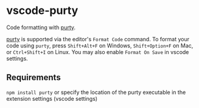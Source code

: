 # vscode-purty

Code formatting with [purty](https://gitlab.com/joneshf/purty).

[purty](https://gitlab.com/joneshf/purty) is supported via the editor's `Format Code` command. To format your code using `purty`, press `Shift+Alt+F` on Windows, `Shift+Option+F` on Mac, or `Ctrl+Shift+I` on Linux. You may also enable `Format On Save` in vscode settings.

## Requirements

`npm install purty` or specify the location of the purty executable in the extension settings (vscode settings)
